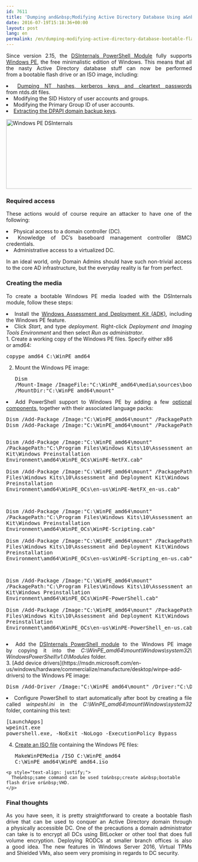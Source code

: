 ```yaml
---
id: 7611
title: 'Dumping and&nbsp;Modifying Active Directory Database Using a&nbsp;Bootable Flash Drive'
date: 2016-07-19T15:18:36+00:00
layout: post
lang: en
permalink: /en/dumping-modifying-active-directory-database-bootable-flash-drive/
---
```

<p style="text-align: justify;">
  Since&nbsp;version 2.15, the&nbsp;<a href="https://github.com/MichaelGrafnetter/DSInternals">DSInternals PowerShell Module</a> fully supports <a href="https://msdn.microsoft.com/en-us/windows/hardware/commercialize/manufacture/desktop/winpe-intro">Windows PE</a>, the&nbsp;free minimalistic edition of&nbsp;Windows. This means that&nbsp;all the&nbsp;nasty Active Directory database stuff can now&nbsp;be performed from&nbsp;a&nbsp;bootable flash drive or&nbsp;an ISO image, including:
</p>

<li style="text-align: justify;">
  <a href="https://www.dsinternals.com/en/dumping-ntds-dit-files-using-powershell/">Dumping NT hashes, kerberos keys and&nbsp;cleartext passwords</a> from&nbsp;ntds.dit files.
</li>
<li style="text-align: justify;">
  Modifying the&nbsp;SID History of&nbsp;user accounts and&nbsp;groups.
</li>
<li style="text-align: justify;">
  Modifying the&nbsp;Primary Group ID of&nbsp;user accounts.
</li>
<li style="text-align: justify;">
  <a href="https://www.dsinternals.com/en/retrieving-dpapi-backup-keys-from-active-directory/">Extracting the&nbsp;DPAPI domain backup keys</a>.
</li>

[<img class="aligncenter size-full wp-image-7881" src="https://www.dsinternals.com/wp-content/uploads/winpe.png" alt="Windows PE DSInternals" width="570" height="189" srcset="https://www.dsinternals.com/wp-content/uploads/winpe.png 570w, https://www.dsinternals.com/wp-content/uploads/winpe-300x99.png 300w" sizes="(max-width: 570px) 100vw, 570px" />](https://www.dsinternals.com/wp-content/uploads/winpe.png)

### Required access

<p style="text-align: justify;">
  These actions would of&nbsp;course require an attacker to&nbsp;have one of&nbsp;the following:
</p>

<li style="text-align: justify;">
  Physical access to&nbsp;a domain controller (DC).
</li>
<li style="text-align: justify;">
  Knowledge of&nbsp;DC&#8217;s <span class="st">baseboard management controller (BMC) credentials.</span>
</li>
<li style="text-align: justify;">
  Administrative access to&nbsp;a virtualized DC.
</li>

<p style="text-align: justify;">
  In&nbsp;an ideal world, only Domain Admins should have such non-trivial access to&nbsp;the core AD infrastructure, but&nbsp;the&nbsp;everyday reality is&nbsp;far from&nbsp;perfect.
</p>

<h3 style="text-align: justify;">
  Creating the&nbsp;media
</h3>

<p style="text-align: justify;">
  To&nbsp;create a&nbsp;bootable Windows PE media loaded with the&nbsp;DSInternals module, follow these steps:
</p>

<li style="text-align: justify;">
  Install the&nbsp;<a href="http://go.microsoft.com/fwlink/p/?LinkId=526803">Windows Assessment and&nbsp;Deployment Kit (ADK)</a>, including the&nbsp;Windows PE feature.
</li>
<li style="text-align: justify;">
  Click <em>Start</em>, and&nbsp;type <em>deployment</em>. Right-click <em>Deployment and&nbsp;Imaging Tools Environment</em> and&nbsp;then select <em>Run as&nbsp;administrator</em>.
</li>
  1. Create a&nbsp;working copy of&nbsp;the Windows PE files. Specify either x86 or&nbsp;amd64: <pre class="lang:batch decode:true ">copype amd64 C:\WinPE_amd64</pre>

  2. Mount the&nbsp;Windows PE image: <pre class="lang:batch decode:true">Dism /Mount-Image /ImageFile:"C:\WinPE_amd64\media\sources\boot.wim" /index:1 /MountDir:"C:\WinPE_amd64\mount"</pre>

<li style="text-align: justify;">
  Add PowerShell support to&nbsp;Windows PE by&nbsp;adding a&nbsp;few <a href="https://msdn.microsoft.com/en-us/windows/hardware/commercialize/manufacture/desktop/winpe-add-packages--optional-components-reference">optional components</a>, together with their associated language packs: <pre class="lang:batch decode:true">Dism /Add-Package /Image:"C:\WinPE_amd64\mount" /PackagePath:"C:\Program Files\Windows Kits\10\Assessment and&nbsp;Deployment Kit\Windows Preinstallation Environment\amd64\WinPE_OCs\WinPE-WMI.cab"  
Dism /Add-Package /Image:"C:\WinPE_amd64\mount" /PackagePath:"C:\Program Files\Windows Kits\10\Assessment and&nbsp;Deployment Kit\Windows Preinstallation Environment\amd64\WinPE_OCs\en-us\WinPE-WMI_en-us.cab"

Dism /Add-Package /Image:"C:\WinPE_amd64\mount" /PackagePath:"C:\Program Files\Windows Kits\10\Assessment and&nbsp;Deployment Kit\Windows Preinstallation Environment\amd64\WinPE_OCs\WinPE-NetFX.cab"  
Dism /Add-Package /Image:"C:\WinPE_amd64\mount" /PackagePath:"C:\Program Files\Windows Kits\10\Assessment and&nbsp;Deployment Kit\Windows Preinstallation Environment\amd64\WinPE_OCs\en-us\WinPE-NetFX_en-us.cab"

Dism /Add-Package /Image:"C:\WinPE_amd64\mount" /PackagePath:"C:\Program Files\Windows Kits\10\Assessment and&nbsp;Deployment Kit\Windows Preinstallation Environment\amd64\WinPE_OCs\WinPE-Scripting.cab"  
Dism /Add-Package /Image:"C:\WinPE_amd64\mount" /PackagePath:"C:\Program Files\Windows Kits\10\Assessment and&nbsp;Deployment Kit\Windows Preinstallation Environment\amd64\WinPE_OCs\en-us\WinPE-Scripting_en-us.cab"

Dism /Add-Package /Image:"C:\WinPE_amd64\mount" /PackagePath:"C:\Program Files\Windows Kits\10\Assessment and&nbsp;Deployment Kit\Windows Preinstallation Environment\amd64\WinPE_OCs\WinPE-PowerShell.cab"  
Dism /Add-Package /Image:"C:\WinPE_amd64\mount" /PackagePath:"C:\Program Files\Windows Kits\10\Assessment and&nbsp;Deployment Kit\Windows Preinstallation Environment\amd64\WinPE_OCs\en-us\WinPE-PowerShell_en-us.cab"</pre>
</li>

<li style="text-align: justify;">
  Add the&nbsp;<a href="https://github.com/MichaelGrafnetter/DSInternals/releases">DSInternals PowerShell module</a> to&nbsp;the Windows PE image by&nbsp;copying it into the&nbsp;<em>C:\WinPE_amd64\mount\Windows\system32\ WindowsPowerShell\v1.0\Modules</em> folder.
</li>
  3. [Add device drivers](https://msdn.microsoft.com/en-us/windows/hardware/commercialize/manufacture/desktop/winpe-add-drivers) to&nbsp;the Windows PE image: <pre class="lang:batch decode:true">Dism /Add-Driver /Image:"C:\WinPE_amd64\mount" /Driver:"C:\DriversToEmbed" /Recurse</pre>

<li style="text-align: justify;">
  Configure PowerShell to&nbsp;start automatically after&nbsp;boot by&nbsp;creating a&nbsp;file called <em>winpeshl.ini</em> in&nbsp;the&nbsp;<em>C:\WinPE_amd64\mount\Windows\system32</em> folder, containing this text: <pre class="lang:ini decode:true ">[LaunchApps]
wpeinit.exe
powershell.exe, -NoExit -NoLogo -ExecutionPolicy Bypass</pre>
</li>

  4. [Create an ISO file](https://msdn.microsoft.com/en-us/windows/hardware/commercialize/manufacture/desktop/makewinpemedia-command-line-options?f=255&MSPPError=-2147217396) containing the&nbsp;Windows PE files: <pre class="lang:batch decode:true">MakeWinPEMedia /ISO C:\WinPE_amd64 C:\WinPE_amd64\WinPE_amd64.iso</pre>
    
    <p style="text-align: justify;">
      The&nbsp;same command can be used to&nbsp;create a&nbsp;bootable flash drive or&nbsp;VHD.
    </p>

### Final thoughts

<p style="text-align: justify;">
  As&nbsp;you have seen, it is&nbsp;pretty straightforward to&nbsp;create a&nbsp;bootable flash drive that&nbsp;can be used to&nbsp;conquer an Active Directory domain through a&nbsp;physically accessible DC. One of&nbsp;the precautions a&nbsp;domain administrator can take is&nbsp;to&nbsp;encrypt all DCs using BitLocker or&nbsp;other tool that&nbsp;does full volume encryption. Deploying RODCs at smaller branch offices is&nbsp;also a&nbsp;good idea. The&nbsp;new features in&nbsp;Windows Server 2016, Virtual TPMs and&nbsp;Shielded VMs, also seem very promising in&nbsp;regards to&nbsp;DC security.
</p>